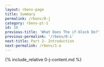 ```yaml
---
layout: rbenv-page
title: Summary
permalink: /rbenv/0-j
category: rbenv-pt-1
id: 10
previous-title: 'What Does The if-block Do?'
previous-permalink: '/rbenv/0-i'
next-title: Part 2- Introduction
next-permalink: /rbenv/1-a
---
```


{% include_relative 0-j-content.md %}

